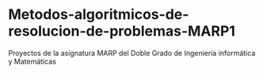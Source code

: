 # Metodos-algoritmicos-de-resolucion-de-problemas-MARP1
Proyectos de la asignatura MARP del Doble Grado de Ingeniería informática y Matemáticas
